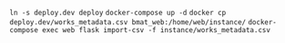 `ln -s deploy.dev deploy`
`docker-compose up -d`
`docker cp deploy.dev/works_metadata.csv bmat_web:/home/web/instance/`
`docker-compose exec web flask import-csv -f instance/works_metadata.csv`
